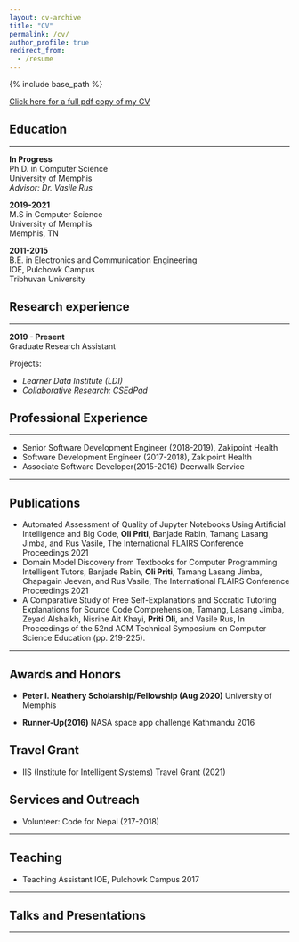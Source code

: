 ```yaml
---
layout: cv-archive
title: "CV"
permalink: /cv/
author_profile: true
redirect_from:
  - /resume
---
```


<style>
a.uline {text-decoration:underline;}
</style>

{% include base_path %}

<a href="../files/cv.pdf" class="uline">Click here for a full pdf copy of my CV</a>

## Education

---

**In Progress**<br>
Ph.D. in Computer Science<br>
University of Memphis<br>
_Advisor: Dr. Vasile Rus_

**2019-2021**<br>
M.S in Computer Science<br>
University of Memphis<br>
Memphis, TN

**2011-2015**<br>
B.E. in Electronics and Communication Engineering<br>
IOE, Pulchowk Campus<br>
Tribhuvan University

## Research experience

---

**2019 - Present**<br>
Graduate Research Assistant<br>

Projects:

- _Learner Data Institute (LDI)_ <br>
- _Collaborative Research: CSEdPad_<br>

## Professional Experience

---

- Senior Software Development Engineer (2018-2019),
  Zakipoint Health
- Software Development Engineer (2017-2018),
  Zakipoint Health
- Associate Software Developer(2015-2016)
  Deerwalk Service

---

## Publications

- Automated Assessment of Quality of Jupyter Notebooks Using Artificial Intelligence and Big Code, **Oli Priti**,
  Banjade Rabin, Tamang Lasang Jimba, and Rus Vasile, The International FLAIRS Conference Proceedings 2021
- Domain Model Discovery from Textbooks for Computer Programming Intelligent Tutors, Banjade Rabin, **Oli
  Priti**, Tamang Lasang Jimba, Chapagain Jeevan, and Rus Vasile, The International FLAIRS Conference Proceedings
  2021
- A Comparative Study of Free Self-Explanations and Socratic Tutoring Explanations for Source Code Comprehension, Tamang, Lasang Jimba, Zeyad Alshaikh, Nisrine Ait Khayi, **Priti Oli**, and Vasile Rus, In Proceedings of the 52nd ACM Technical Symposium on Computer Science Education (pp. 219-225).

---

## Awards and Honors

- **Peter I. Neathery Scholarship/Fellowship (Aug 2020)**
  University of Memphis

- **Runner-Up(2016)**
  NASA space app challenge Kathmandu 2016

## Travel Grant

- IIS (Institute for Intelligent Systems) Travel Grant (2021)

## Services and Outreach

- Volunteer: Code for Nepal (217-2018)

---

## Teaching

- Teaching Assistant
  IOE, Pulchowk Campus
  2017

---

## Talks and Presentations

---
